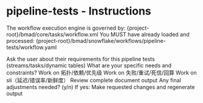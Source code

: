 # pipeline-tests - Instructions

<critical>The workflow execution engine is governed by: {project-root}/bmad/core/tasks/workflow.xml</critical>
<critical>You MUST have already loaded and processed: {project-root}/bmad/snowflake/workflows/pipeline-tests/workflow.yaml</critical>

<workflow>

<step n="1" goal="Understand Requirements">
<action>Ask the user about their requirements for this pipeline tests (streams/tasks/dynamic tables)</action>
<ask>What are your specific needs and constraints?</ask>
</step>

<step n="2" goal="拓扑/依赖/优先级">
<action>Work on 拓扑/依赖/优先级</action>
<template-output section="topology"/>
</step>

<step n="3" goal="失败/重试/死信/回算">
<action>Work on 失败/重试/死信/回算</action>
<template-output section="failure"/>
</step>

<step n="4" goal="SLI（延迟/错误率/新鲜度）">
<action>Work on sli（延迟/错误率/新鲜度）</action>
<template-output section="slis"/>
</step>

<step n="5" goal="Review and Finalize">
<action>Review complete document output</action>
<ask>Any final adjustments needed? (y/n)</ask>
<check>If yes:</check>
  <action>Make requested changes and regenerate output</action>
</step>

</workflow>
